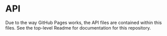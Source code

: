 # API

Due to the way GitHub Pages works, the API files are contained within this files. See the top-level Readme for documentation for this repository.
